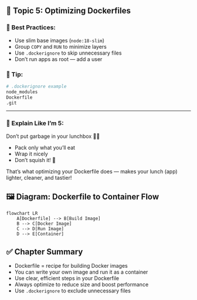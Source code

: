 ## 🧠 Topic 5: Optimizing Dockerfiles

### 🧠 Best Practices:
- Use slim base images (`node:18-slim`)
- Group `COPY` and `RUN` to minimize layers
- Use `.dockerignore` to skip unnecessary files
- Don’t run apps as root — add a user

### 🧪 Tip:
```Dockerfile
# .dockerignore example
node_modules
Dockerfile
.git
```
---

### 🍼 Explain Like I’m 5:
Don’t put garbage in your lunchbox 🧃🍪
- Pack only what you’ll eat
- Wrap it nicely
- Don’t squish it! 🧺

That’s what optimizing your Dockerfile does — makes your lunch (app) lighter, cleaner, and tastier!

## 🖼️ Diagram: Dockerfile to Container Flow
```mermaid
flowchart LR
    A[Dockerfile] --> B[Build Image]
    B --> C[Docker Image]
    C --> D[Run Image]
    D --> E[Container]
```


## ✅ Chapter Summary
- Dockerfile = recipe for building Docker images
- You can write your own image and run it as a container
- Use clear, efficient steps in your Dockerfile
- Always optimize to reduce size and boost performance
- Use `.dockerignore` to exclude unnecessary files